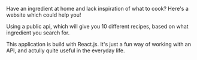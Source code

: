 Have an ingredient at home and lack inspiration of what to cook? 
Here's a website which could help you!

Using a public api, which will give you 10 different recipes, based on what ingredient you search for.

This application is build with React.js. It's just a fun way of working with an API, and actully quite useful in the everyday life.
